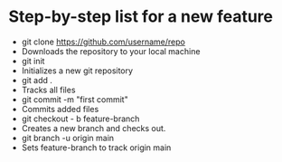 # Step-by-step list for a new feature

- git clone https://github.com/username/repo
- Downloads the repository to your local machine
- git init
- Initializes a new git repository
- git add .
- Tracks all files
- git commit -m "first commit"
- Commits added files
- git checkout - b feature-branch
- Creates a new branch and checks out.
- git branch -u origin main
- Sets feature-branch to track origin main
